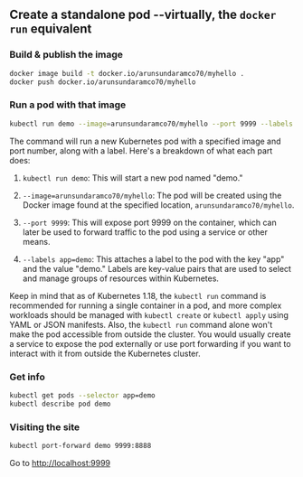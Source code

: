 ## Create a standalone pod --virtually, the `docker run` equivalent

### Build & publish the image
```bash
docker image build -t docker.io/arunsundaramco70/myhello .
docker push docker.io/arunsundaramco70/myhello
```

### Run a pod with that image
```bash
kubectl run demo --image=arunsundaramco70/myhello --port 9999 --labels app=demo
```

The command will run a new Kubernetes pod with a specified image and port number, along with a label. Here's a breakdown of what each part does:

1. `kubectl run demo`: This will start a new pod named "demo."

2. `--image=arunsundaramco70/myhello`: The pod will be created using the Docker image found at the specified location, `arunsundaramco70/myhello`.

3. `--port 9999`: This will expose port 9999 on the container, which can later be used to forward traffic to the pod using a service or other means.

4. `--labels app=demo`: This attaches a label to the pod with the key "app" and the value "demo." Labels are key-value pairs that are used to select and manage groups of resources within Kubernetes.

Keep in mind that as of Kubernetes 1.18, the `kubectl run` command is recommended for running a single container in a pod, and more complex workloads should be managed with `kubectl create` or `kubectl apply` using YAML or JSON manifests. Also, the `kubectl run` command alone won't make the pod accessible from outside the cluster. You would usually create a service to expose the pod externally or use port forwarding if you want to interact with it from outside the Kubernetes cluster.

### Get info
```bash
kubectl get pods --selector app=demo
kubectl describe pod demo
```

### Visiting the site
```bash
kubectl port-forward demo 9999:8888
```

Go to <http://localhost:9999>

